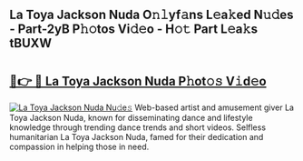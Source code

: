 ## La Toya Jackson Nuda O𝚗𝚕yf𝚊ns L𝚎a𝚔ed N𝚞𝚍es - Part-2yB P𝚑𝚘tos Vi𝚍𝚎o - H𝚘𝚝 Part L𝚎a𝚔s tBUXW

# <h2><a href="http://kff4r6i.oniu.top/?m=La+Toya+Jackson+Nuda">🔗👉 🔴 La Toya Jackson Nuda P𝚑ot𝚘𝚜 V𝚒d𝚎o</a></h2>

[![La Toya Jackson Nuda Nu𝚍e𝚜](https://i.imgur.com/0qMVB7G.gif)](http://kff4r6i.oniu.top/?m=La+Toya+Jackson+Nuda)
Web-based artist and amusement giver La Toya Jackson Nuda, known for disseminating dance and lifestyle knowledge through trending dance trends and short videos. Selfless humanitarian La Toya Jackson Nuda, famed for their dedication and compassion in helping those in need.  
